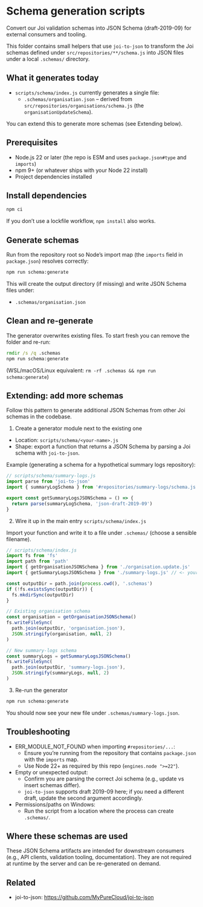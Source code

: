 # Schema generation scripts

Convert our Joi validation schemas into JSON Schema (draft-2019-09) for external consumers and tooling.

This folder contains small helpers that use `joi-to-json` to transform the Joi schemas defined under `src/repositories/**/schema.js` into JSON files under a local `.schemas/` directory.

## What it generates today

- `scripts/schema/index.js` currently generates a single file:
  - `.schemas/organisation.json` – derived from `src/repositories/organisations/schema.js` (the `organisationUpdateSchema`).

You can extend this to generate more schemas (see Extending below).

## Prerequisites

- Node.js 22 or later (the repo is ESM and uses `package.json#type` and `imports`)
- npm 9+ (or whatever ships with your Node 22 install)
- Project dependencies installed

## Install dependencies

```cmd
npm ci
```

If you don’t use a lockfile workflow, `npm install` also works.

## Generate schemas

Run from the repository root so Node’s import map (the `imports` field in `package.json`) resolves correctly:

```cmd
npm run schema:generate
```

This will create the output directory (if missing) and write JSON Schema files under:

- `.schemas/organisation.json`

## Clean and re-generate

The generator overwrites existing files. To start fresh you can remove the folder and re-run:

```cmd
rmdir /s /q .schemas
npm run schema:generate
```

(WSL/macOS/Linux equivalent: `rm -rf .schemas && npm run schema:generate`)

## Extending: add more schemas

Follow this pattern to generate additional JSON Schemas from other Joi schemas in the codebase.

1. Create a generator module next to the existing one

- Location: `scripts/schema/<your-name>.js`
- Shape: export a function that returns a JSON Schema by parsing a Joi schema with `joi-to-json`.

Example (generating a schema for a hypothetical summary logs repository):

```js
// scripts/schema/summary-logs.js
import parse from 'joi-to-json'
import { summaryLogSchema } from '#repositories/summary-logs/schema.js'

export const getSummaryLogsJSONSchema = () => {
  return parse(summaryLogSchema, 'json-draft-2019-09')
}
```

2. Wire it up in the main entry `scripts/schema/index.js`

Import your function and write it to a file under `.schemas/` (choose a sensible filename).

```js
// scripts/schema/index.js
import fs from 'fs'
import path from 'path'
import { getOrganisationJSONSchema } from './organisation.update.js'
import { getSummaryLogsJSONSchema } from './summary-logs.js' // <- your new generator

const outputDir = path.join(process.cwd(), '.schemas')
if (!fs.existsSync(outputDir)) {
  fs.mkdirSync(outputDir)
}

// Existing organisation schema
const organisation = getOrganisationJSONSchema()
fs.writeFileSync(
  path.join(outputDir, 'organisation.json'),
  JSON.stringify(organisation, null, 2)
)

// New summary-logs schema
const summaryLogs = getSummaryLogsJSONSchema()
fs.writeFileSync(
  path.join(outputDir, 'summary-logs.json'),
  JSON.stringify(summaryLogs, null, 2)
)
```

3. Re-run the generator

```cmd
npm run schema:generate
```

You should now see your new file under `.schemas/summary-logs.json`.

## Troubleshooting

- ERR_MODULE_NOT_FOUND when importing `#repositories/...`:
  - Ensure you’re running from the repository that contains `package.json` with the `imports` map.
  - Use Node 22+ as required by this repo (`engines.node ">=22"`).
- Empty or unexpected output:
  - Confirm you are parsing the correct Joi schema (e.g., update vs insert schemas differ).
  - `joi-to-json` supports draft 2019-09 here; if you need a different draft, update the second argument accordingly.
- Permissions/paths on Windows:
  - Run the script from a location where the process can create `.schemas/`.

## Where these schemas are used

These JSON Schema artifacts are intended for downstream consumers (e.g., API clients, validation tooling, documentation). They are not required at runtime by the server and can be re-generated on demand.

## Related

- joi-to-json: https://github.com/MyPureCloud/joi-to-json
